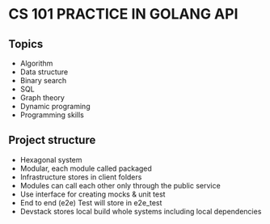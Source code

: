 # CS 101 PRACTICE IN GOLANG API

## Topics
- Algorithm
- Data structure
- Binary search
- SQL
- Graph theory
- Dynamic programing
- Programming skills

## Project structure
- Hexagonal system
- Modular, each module called packaged
- Infrastructure stores in client folders
- Modules can call each other only through the public service
- Use interface for creating mocks & unit test
- End to end (e2e) Test will store in e2e_test
- Devstack stores local build whole systems including local dependencies
